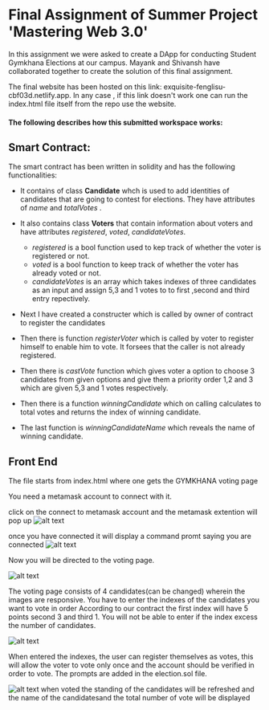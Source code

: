 # Final Assignment of Summer Project 'Mastering Web 3.0'

In this assignment we were asked to create a DApp for conducting Student Gymkhana Elections at our campus. Mayank and Shivansh have collaborated together to create the solution of this final assignment. 

The final website has been hosted on this link: exquisite-fenglisu-cbf03d.netlify.app. In any case , if this link doesn't work one can run the index.html file itself from the repo use the website.

#### The following describes how this submitted workspace works:

## Smart Contract:

The smart contract has been written in solidity and has the following functionalities:
 - It contains of class **Candidate** whch is used to add identities of candidates that are going to contest for elections. They have attributes of _name_ and _totalVotes_ .
 - It also contains class **Voters** that contain information about voters and have attributes _registered_, _voted_, _candidateVotes_.
   - _registered_ is a bool function used to kep track of whether the voter is registered or not.
   * _voted_ is a bool function to keep track of whether the voter has already voted or not.
   * _candidateVotes_ is an array which takes indexes of three candidates as an input and assign 5,3 and 1 votes to to first ,second and third entry repectively.

 - Next I have created a constructer which is called by owner of contract to register the candidates
 - Then there is function *registerVoter* which is called by voter to register himself to enable him to vote. It forsees that the caller is not already registered.
 - Then there is *castVote* function which gives voter a option to choose 3 candidates from given options and give them a priority order 1,2 and 3 which are given 5,3 and 1 votes respectively.
 - Then there is a function *winningCandidate* which on calling calculates to total votes and returns the index of winning candidate.
 - The last function is *winningCandidateName* which reveals the name of winning candidate.

 ## Front End

The file starts from index.html where one gets the GYMKHANA voting page

You need a metamask account to connect with it.

click on the connect to metamask account and the metamask extention will pop up 
![alt text](https://i.ibb.co/fXSQh6j/image.png)

once you have connected it will display a command promt saying you are connected
![alt text](https://i.ibb.co/0q4Yt0F/image.png)

Now you will be directed to the voting page.

![alt text](https://i.ibb.co/D51qjDL/image.png)

The voting page consists of 4 candidates(can be changed) wherein the images are responsive. You have to enter the indexes of the candidates you want to vote in order
According to our contract the first index will have 5 points second 3 and third 1.
You will not be able to enter if the index excess the number of candidates.

![alt text](https://i.ibb.co/4RbdrVY/Whats-App-Image-2023-07-29-at-16-04-28.jpg)


When entered the indexes, the user can register themselves as votes, this will allow the voter to vote only once and the account should be verified in order to vote. The prompts are added in the election.sol file.

![alt text](https://i.ibb.co/6D3Db5J/image.png)
when voted the standing of the candidates will be refreshed and the name of the candidatesand the total number of vote will be displayed
